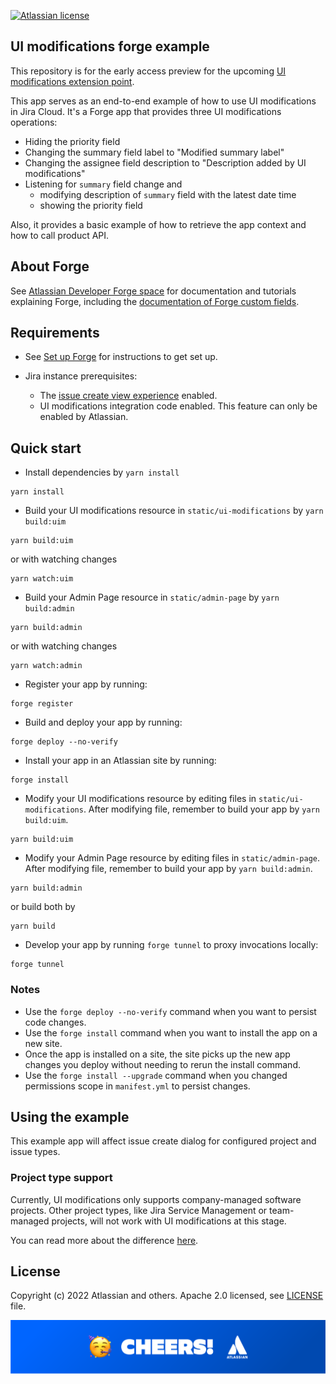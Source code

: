 [![Atlassian license](https://img.shields.io/badge/license-Apache%202.0-blue.svg?style=flat-square)](LICENSE)

## UI modifications forge example

This repository is for the early access preview for the upcoming
[UI modifications extension point](https://trello.com/c/HohZrqJl/77-issue-adjustments).

This app serves as an end-to-end example of how to use UI modifications in Jira Cloud. It's a Forge
app that provides three UI modifications operations:

- Hiding the priority field
- Changing the summary field label to "Modified summary label"
- Changing the assignee field description to "Description added by UI modifications"
- Listening for `summary` field change and
  - modifying description of `summary` field with the latest date time
  - showing the priority field

Also, it provides a basic example of how to retrieve the app context and how to call product API.

## About Forge

See [Atlassian Developer Forge space](https://developer.atlassian.com/platform/forge) for
documentation and tutorials explaining Forge, including the
[documentation of Forge custom fields](https://developer.atlassian.com/platform/forge/manifest-reference/#jira-custom-field).

## Requirements

-   See [Set up Forge](https://developer.atlassian.com/platform/forge/set-up-forge/) for
    instructions to get set up.

-   Jira instance prerequisites:
    -   The
        [issue create view experience](https://support.atlassian.com/jira-work-management/docs/what-is-the-new-jira-issue-create-experience/)
        enabled.
    -   UI modifications integration code enabled. This feature can only be enabled by Atlassian.

## Quick start

-   Install dependencies by `yarn install`

```
yarn install
```

-   Build your UI modifications resource in `static/ui-modifications` by `yarn build:uim`

```
yarn build:uim
```

or with watching changes

```
yarn watch:uim
```

-   Build your Admin Page resource in `static/admin-page` by `yarn build:admin`

```
yarn build:admin
```

or with watching changes

```
yarn watch:admin
```

-   Register your app by running:

```
forge register
```

-   Build and deploy your app by running:

```
forge deploy --no-verify
```

-   Install your app in an Atlassian site by running:

```
forge install
```

-   Modify your UI modifications resource by editing files in `static/ui-modifications`. After
    modifying file, remember to build your app by `yarn build:uim`.

```
yarn build:uim
```

-   Modify your Admin Page resource by editing files in `static/admin-page`. After modifying file,
    remember to build your app by `yarn build:admin`.

```
yarn build:admin
```

or build both by

```
yarn build
```

-   Develop your app by running `forge tunnel` to proxy invocations locally:

```
forge tunnel
```

### Notes

-   Use the `forge deploy --no-verify` command when you want to persist code changes.
-   Use the `forge install` command when you want to install the app on a new site.
-   Once the app is installed on a site, the site picks up the new app changes you deploy without
    needing to rerun the install command.
-   Use the `forge install --upgrade` command when you changed permissions scope in `manifest.yml`
    to persist changes.

## Using the example

This example app will affect issue create dialog for configured project and issue types.

### Project type support

Currently, UI modifications only supports company-managed software projects. Other project types,
like Jira Service Management or team-managed projects, will not work with UI modifications at this
stage.

You can read more about the difference
[here](https://support.atlassian.com/jira-software-cloud/docs/what-are-team-managed-and-company-managed-projects/).

## License

Copyright (c) 2022 Atlassian and others. Apache 2.0 licensed, see [LICENSE](LICENSE) file.

[![From Atlassian](https://raw.githubusercontent.com/atlassian-internal/oss-assets/master/banner-cheers.png)](https://www.atlassian.com)
